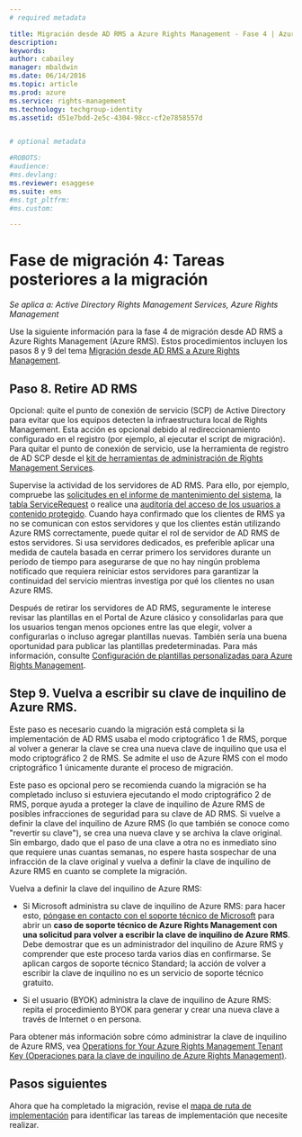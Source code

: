 ```yaml
---
# required metadata

title: Migración desde AD RMS a Azure Rights Management - Fase 4 | Azure RMS
description:
keywords:
author: cabailey
manager: mbaldwin
ms.date: 06/14/2016
ms.topic: article
ms.prod: azure
ms.service: rights-management
ms.technology: techgroup-identity
ms.assetid: d51e7bdd-2e5c-4304-98cc-cf2e7858557d


# optional metadata

#ROBOTS:
#audience:
#ms.devlang:
ms.reviewer: esaggese
ms.suite: ems
#ms.tgt_pltfrm:
#ms.custom:

---
```


# Fase de migración 4: Tareas posteriores a la migración

*Se aplica a: Active Directory Rights Management Services, Azure Rights Management*


Use la siguiente información para la fase 4 de migración desde AD RMS a Azure Rights Management (Azure RMS). Estos procedimientos incluyen los pasos 8 y 9 del tema [Migración desde AD RMS a Azure Rights Management](migrate-from-ad-rms-to-azure-rms.md).


## Paso 8. Retire AD RMS

Opcional: quite el punto de conexión de servicio (SCP) de Active Directory para evitar que los equipos detecten la infraestructura local de Rights Management. Esta acción es opcional debido al redireccionamiento configurado en el registro (por ejemplo, al ejecutar el script de migración). Para quitar el punto de conexión de servicio, use la herramienta de registro de AD SCP desde el [kit de herramientas de administración de Rights Management Services](http://www.microsoft.com/download/details.aspx?id=1479).

Supervise la actividad de los servidores de AD RMS. Para ello, por ejemplo, compruebe las [solicitudes en el informe de mantenimiento del sistema](https://technet.microsoft.com/library/ee221012%28v=ws.10%29.aspx), la [tabla ServiceRequest](http://technet.microsoft.com/library/dd772686%28v=ws.10%29.aspx) o realice una [auditoría del acceso de los usuarios a contenido protegido](http://social.technet.microsoft.com/wiki/contents/articles/3440.ad-rms-frequently-asked-questions-faq.aspx). Cuando haya confirmado que los clientes de RMS ya no se comunican con estos servidores y que los clientes están utilizando Azure RMS correctamente, puede quitar el rol de servidor de AD RMS de estos servidores. Si usa servidores dedicados, es preferible aplicar una medida de cautela basada en cerrar primero los servidores durante un período de tiempo para asegurarse de que no hay ningún problema notificado que requiera reiniciar estos servidores para garantizar la continuidad del servicio mientras investiga por qué los clientes no usan Azure RMS.

Después de retirar los servidores de AD RMS, seguramente le interese revisar las plantillas en el Portal de Azure clásico y consolidarlas para que los usuarios tengan menos opciones entre las que elegir, volver a configurarlas o incluso agregar plantillas nuevas. También sería una buena oportunidad para publicar las plantillas predeterminadas. Para más información, consulte [Configuración de plantillas personalizadas para Azure Rights Management](../deploy-use/configure-custom-templates.md).

## Step 9. Vuelva a escribir su clave de inquilino de Azure RMS.
Este paso es necesario cuando la migración está completa si la implementación de AD RMS usaba el modo criptográfico 1 de RMS, porque al volver a generar la clave se crea una nueva clave de inquilino que usa el modo criptográfico 2 de RMS. Se admite el uso de Azure RMS con el modo criptográfico 1 únicamente durante el proceso de migración.

Este paso es opcional pero se recomienda cuando la migración se ha completado incluso si estuviera ejecutando el modo criptográfico 2 de RMS, porque ayuda a proteger la clave de inquilino de Azure RMS de posibles infracciones de seguridad para su clave de AD RMS. Si vuelve a definir la clave del inquilino de Azure RMS (lo que también se conoce como "revertir su clave"), se crea una nueva clave y se archiva la clave original. Sin embargo, dado que el paso de una clave a otra no es inmediato sino que requiere unas cuantas semanas, no espere hasta sospechar de una infracción de la clave original y vuelva a definir la clave de inquilino de Azure RMS en cuanto se complete la migración.

Vuelva a definir la clave del inquilino de Azure RMS:

-   Si Microsoft administra su clave de inquilino de Azure RMS: para hacer esto, [póngase en contacto con el soporte técnico de Microsoft](../get-started/information-support#to-contact-microsoft-support) para abrir un **caso de soporte técnico de Azure Rights Management con una solicitud para volver a escribir la clave de inquilino de Azure RMS**. Debe demostrar que es un administrador del inquilino de Azure RMS y comprender que este proceso tarda varios días en confirmarse. Se aplican cargos de soporte técnico Standard; la acción de volver a escribir la clave de inquilino no es un servicio de soporte técnico gratuito.

-   Si el usuario (BYOK) administra la clave de inquilino de Azure RMS: repita el procedimiento BYOK para generar y crear una nueva clave a través de Internet o en persona.

Para obtener más información sobre cómo administrar la clave de inquilino de Azure RMS, vea [Operations for Your Azure Rights Management Tenant Key (Operaciones para la clave de inquilino de Azure Rights Management)](../deploy-use/operations-tenant-key.md).

## Pasos siguientes

Ahora que ha completado la migración, revise el [mapa de ruta de implementación](deployment-roadmap.md) para identificar las tareas de implementación que necesite realizar.



<!--HONumber=Jun16_HO2-->


